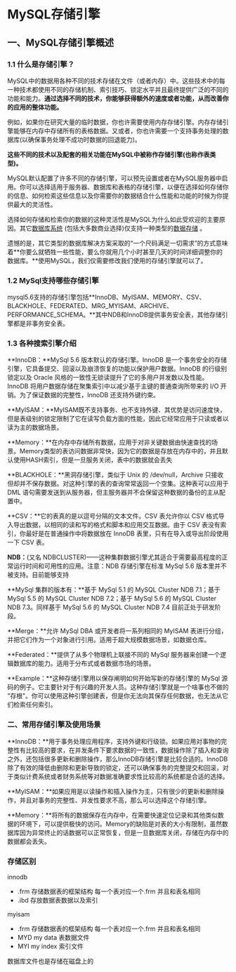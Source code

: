 # MySQL存储引擎



## 一、MySQL存储引擎概述

### 1.1 什么是存储引擎？

MySQL中的数据用各种不同的技术存储在文件（或者内存）中。这些技术中的每一种技术都使用不同的存储机制、索引技巧、锁定水平并且最终提供广泛的不同的功能和能力。**通过选择不同的技术，你能够获得额外的速度或者功能，从而改善你的应用的整体功能。**

例如，如果你在研究大量的临时数据，你也许需要使用内存存储引擎。内存存储引擎能够在内存中存储所有的表格数据。又或者，你也许需要一个支持事务处理的数据库(以确保事务处理不成功时数据的回退能力)。

**这些不同的技术以及配套的相关功能在MySQL中被称作存储引擎(也称作表类型)。**

MySQL默认配置了许多不同的存储引擎，可以预先设置或者在MySQL服务器中启用。你可以选择适用于服务器、数据库和表格的存储引擎，以便在选择如何存储你的信息、如何检索这些信息以及你需要你的数据结合什么性能和功能的时候为你提供最大的灵活性。

选择如何存储和检索你的数据的这种灵活性是MySQL为什么如此受欢迎的主要原因。其它[数据库系统](https://baike.baidu.com/item/数据库系统/215176?fr=aladdin) (包括大多数商业选择)仅支持一种类型的[数据存储](https://baike.baidu.com/item/数据存储/9827490?fr=aladdin) 。

遗憾的是，其它类型的数据库解决方案采取的“一个尺码满足一切需求”的方式意味着**你要么就牺牲一些性能，要么你就用几个小时甚至几天的时间详细调整你的数据库。**使用MySQL，我们仅需要修改我们使用的存储引擎就可以了。

### 1.2 MySql支持哪些存储引擎

mysql5.6支持的存储引擎包括**InnoDB、MyISAM、MEMORY、CSV、BLACKHOLE、FEDERATED、MRG_MYISAM、ARCHIVE、PERFORMANCE_SCHEMA。**其中NDB和InnoDB提供事务安全表，其他存储引擎都是非事务安全表。

### 1.3 各种搜索引擎介绍

**InnoDB：**MySql 5.6 版本默认的存储引擎。InnoDB 是一个事务安全的存储引擎，它具备提交、回滚以及崩溃恢复的功能以保护用户数据。InnoDB 的行级别锁定以及 Oracle 风格的一致性无锁读提升了它的多用户并发数以及性能。InnoDB 将用户数据存储在聚集索引中以减少基于主键的普通查询所带来的 I/O 开销。为了保证数据的完整性，InnoDB 还支持外键约束。

**MyISAM：**MyISAM既不支持事务、也不支持外键、其优势是访问速度快，但是表级别的锁定限制了它在读写负载方面的性能，因此它经常应用于只读或者以读为主的数据场景。

**Memory：**在内存中存储所有数据，应用于对非关键数据由快速查找的场景。Memory类型的表访问数据非常快，因为它的数据是存放在内存中的，并且默认使用HASH索引，但是一旦服务关闭，表中的数据就会丢失

**BLACKHOLE：**黑洞存储引擎，类似于 Unix 的 /dev/null，Archive 只接收但却并不保存数据。对这种引擎的表的查询常常返回一个空集。这种表可以应用于 DML 语句需要发送到从服务器，但主服务器并不会保留这种数据的备份的主从配置中。

**CSV：**它的表真的是以逗号分隔的文本文件。CSV 表允许你以 CSV 格式导入导出数据，以相同的读和写的格式和脚本和应用交互数据。由于 CSV 表没有索引，你最好是在普通操作中将数据放在 InnoDB 表里，只有在导入或导出阶段使用一下 CSV 表。

**NDB：**(又名 NDBCLUSTER)——这种集群数据引擎尤其适合于需要最高程度的正常运行时间和可用性的应用。注意：NDB 存储引擎在标准 MySql 5.6 版本里并不被支持。目前能够支持

**MySql 集群的版本有：**基于 MySql 5.1 的 MySQL Cluster NDB 7.1；基于 MySql 5.5 的 MySQL Cluster NDB 7.2；基于 MySql 5.6 的 MySQL Cluster NDB 7.3。同样基于 MySql 5.6 的 MySQL Cluster NDB 7.4 目前正处于研发阶段。

**Merge：**允许 MySql DBA 或开发者将一系列相同的 MyISAM 表进行分组，并把它们作为一个对象进行引用。适用于超大规模数据场景，如数据仓库。

**Federated：**提供了从多个物理机上联接不同的 MySql 服务器来创建一个逻辑数据库的能力。适用于分布式或者数据市场的场景。

**Example：**这种存储引擎用以保存阐明如何开始写新的存储引擎的 MySql 源码的例子。它主要针对于有兴趣的开发人员。这种存储引擎就是一个啥事也不做的 "存根"。你可以使用这种引擎创建表，但是你无法向其保存任何数据，也无法从它们检索任何索引。

### 二、常用存储引擎及使用场景

**InnoDB：**用于事务处理应用程序，支持外键和行级锁。如果应用对事物的完整性有比较高的要求，在并发条件下要求数据的一致性，数据操作除了插入和查询之外，还包括很多更新和删除操作，那么InnoDB存储引擎是比较合适的。InnoDB除了有效的降低由删除和更新导致的锁定，还可以确保事务的完整提交和回滚，对于类似计费系统或者财务系统等对数据准确要求性比较高的系统都是合适的选择。

**MyISAM：**如果应用是以读操作和插入操作为主，只有很少的更新和删除操作，并且对事务的完整性、并发性要求不高，那么可以选择这个存储引擎。

**Memory：**将所有的数据保存在内存中，在需要快速定位记录和其他类似数据的环境下，可以提供极快的访问。Memory的缺陷是对表的大小有限制，虽然数据库因为异常终止的话数据可以正常恢复，但是一旦数据库关闭，存储在内存中的数据都会丢失。

### 存储区别

innodb

+ .frm    存储数据表的框架结构  每一个表对应一个.frm  并且和表名相同
+ .ibd    存放数据表数据以及索引

myisam

+ .frm    存储数据表的框架结构  每一个表对应一个.frm  并且和表名相同
+ MYD  my data 表数据文件
+ MYI    my index 索引文件

数据库文件也是存储在磁盘上的